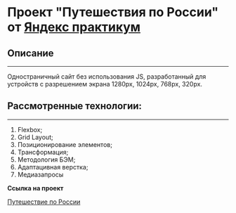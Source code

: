 # Проект "Путешествия по России" от [Яндекс практикум](https://practicum.yandex.ru/)

## Описание
------------
 Одностраничный сайт без использования JS, разработанный для устройств с разрешением экрана 1280px, 1024px, 768px, 320px.

## Рассмотренные технологии:
----------------------------
1. Flexbox;
2. Grid Layout;
3. Позиционирование элементов;
4. Трансформация;
5. Методология БЭМ;
6. Адаптацивная верстка;
7. Медиазапросы

**Ссылка на проект**

[Путешествие по России](https://elya-i.github.io/russian-travel/)